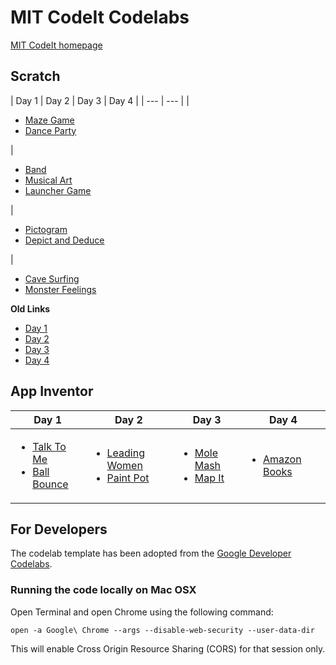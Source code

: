 # MIT CodeIt Codelabs
[MIT CodeIt homepage](http://codeit.mit.edu/)

## Scratch

| Day 1 | Day 2 | Day 3 | Day 4 |
| --- | --- |
| <ul><li>[Maze Game](https://mitcodeit.github.io/scratch/codelabs/maze-game/)</li><li>[Dance Party](https://mitcodeit.github.io/scratch/codelabs/dance-party/)</li></ul>| <ul><li>[Band](https://mitcodeit.github.io/scratch/codelabs/band/)</li><li>[Musical Art](https://mitcodeit.github.io/scratch/codelabs/musical-art/)</li><li>[Launcher Game](https://mitcodeit.github.io/scratch/codelabs/launcher-game/)</li></ul> | <ul><li>[Pictogram](https://mitcodeit.github.io/scratch/codelabs/pictogram/)</li><li>[Depict and Deduce](https://mitcodeit.github.io/scratch/codelabs/depict-and-deduce/)</li></ul> | <ul><li>[Cave Surfing](https://mitcodeit.github.io/scratch/codelabs/cave-surfing/)</li><li>[Monster Feelings](https://mitcodeit.github.io/scratch/codelabs/monster-feelings/)</li></ul>

**Old Links**
 - [Day 1](https://mitcodeit.github.io/scratch/day1/)
 - [Day 2](https://mitcodeit.github.io/scratch/day2/)
 - [Day 3](https://mitcodeit.github.io/scratch/day3/)
 - [Day 4](https://mitcodeit.github.io/scratch/day4/)

## App Inventor
| Day 1 | Day 2 | Day 3 | Day 4 |
| --- | --- | --- | --- |
| <ul><li>[Talk To Me](https://mitcodeit.github.io/appinventor/codelabs/talk-to-me/)</li><li>[Ball Bounce](https://mitcodeit.github.io/appinventor/codelabs/ball-bounce/)</li></ul> | <ul><li>[Leading Women](https://mitcodeit.github.io/appinventor/codelabs/leading-women/)</li><li>[Paint Pot](https://mitcodeit.github.io/appinventor/codelabs/paint-pot/)</li></ul> | <ul><li>[Mole Mash](https://mitcodeit.github.io/appinventor/codelabs/mole-mash/)</li><li>[Map It](https://mitcodeit.github.io/appinventor/codelabs/map-it/)</li></ul> | <ul><li>[Amazon Books](https://mitcodeit.github.io/appinventor/codelabs/amazon-books/)</li> |

## For Developers

The codelab template has been adopted from the [Google Developer Codelabs](https://codelabs.developers.google.com).

### Running the code locally on Mac OSX
Open Terminal and open Chrome using the following command:
```
open -a Google\ Chrome --args --disable-web-security --user-data-dir
```

This will enable Cross Origin Resource Sharing (CORS) for that session only.
